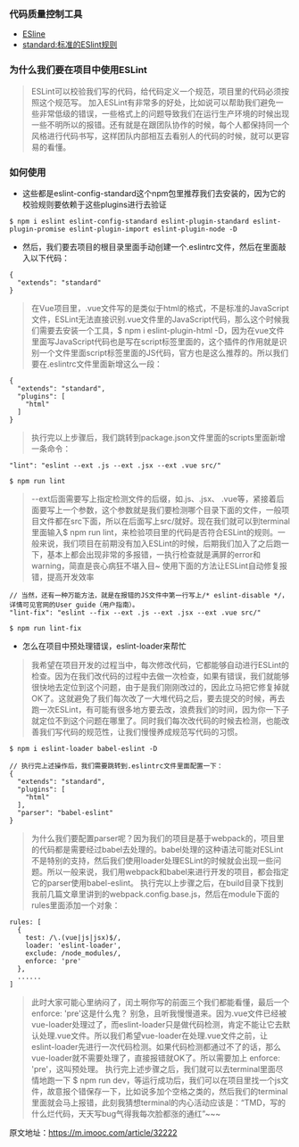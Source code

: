 ###  代码质量控制工具
- [ESline](https://cn.eslint.org/)
- [standard:标准的ESlint规则](https://standardjs.com/readme-zhcn.html)

### 为什么我们要在项目中使用ESLint
> ESLint可以校验我们写的代码，给代码定义一个规范，项目里的代码必须按照这个规范写。
> 加入ESLint有非常多的好处，比如说可以帮助我们避免一些非常低级的错误，一些格式上的问题导致我们在运行生产环境的时候出现一些不明所以的报错。还有就是在跟团队协作的时候，每个人都保持同一个风格进行代码书写，这样团队内部相互去看别人的代码的时候，就可以更容易的看懂。

### 如何使用
- 这些都是eslint-config-standard这个npm包里推荐我们去安装的，因为它的校验规则要依赖于这些plugins进行去验证
```
$ npm i eslint eslint-config-standard eslint-plugin-standard eslint-plugin-promise eslint-plugin-import eslint-plugin-node -D
```
- 然后，我们要去项目的根目录里面手动创建一个.eslintrc文件，然后在里面敲入以下代码：
```
{
  "extends": "standard"
}
```
> 在Vue项目里，.vue文件写的是类似于html的格式，不是标准的JavaScript文件，ESLint无法直接识别.vue文件里的JavaScript代码，那么这个时候我们需要去安装一个工具，$ npm i eslint-plugin-html -D，因为在vue文件里面写JavaScript代码也是写在script标签里面的，这个插件的作用就是识别一个文件里面script标签里面的JS代码，官方也是这么推荐的。所以我们要在.eslintrc文件里面新增这么一段：

```
{
  "extends": "standard",
  "plugins": [
    "html"
  ]
}
```
> 执行完以上步骤后，我们跳转到package.json文件里面的scripts里面新增一条命令：
```
"lint": "eslint --ext .js --ext .jsx --ext .vue src/"

$ npm run lint
```
> --ext后面需要写上指定检测文件的后缀，如.js、.jsx、 .vue等，紧接着后面要写上一个参数，这个参数就是我们要检测哪个目录下面的文件，一般项目文件都在src下面，所以在后面写上src/就好。现在我们就可以到terminal里面输入$ npm run lint，来检验项目里的代码是否符合ESLint的规则。一般来说，我们项目在前期没有加入ESLint的时候，后期我们加入了之后跑一下，基本上都会出现非常的多报错，一执行检查就是满屏的error和warning，简直是丧心病狂不堪入目~
> 使用下面的方法让ESLint自动修复报错，提高开发效率
```
// 当然，还有一种万能方法，就是在报错的JS文件中第一行写上/* eslint-disable */，详情可见官网的User guide（用户指南）。
"lint-fix": "eslint --fix --ext .js --ext .jsx --ext .vue src/"

$ npm run lint-fix
```
- 怎么在项目中预处理错误，eslint-loader来帮忙
> 我希望在项目开发的过程当中，每次修改代码，它都能够自动进行ESLint的检查。因为在我们改代码的过程中去做一次检查，如果有错误，我们就能够很快地去定位到这个问题，由于是我们刚刚改过的，因此立马把它修复掉就OK了。这就避免了我们每次改了一大堆代码之后，要去提交的时候，再去跑一次ESLint，有可能有很多地方要去改，浪费我们的时间，因为你一下子就定位不到这个问题在哪里了。同时我们每次改代码的时候去检测，也能改善我们写代码的规范性，让我们慢慢养成规范写代码的习惯。
```
$ npm i eslint-loader babel-eslint -D

// 执行完上述操作后，我们需要跳转到.eslintrc文件里面配置一下：
{
  "extends": "standard",
  "plugins": [
    "html"
  ],
  "parser": "babel-eslint"
}
```
> 为什么我们要配置parser呢？因为我们的项目是基于webpack的，项目里的代码都是需要经过babel去处理的。babel处理的这种语法可能对ESLint不是特别的支持，然后我们使用loader处理ESLint的时候就会出现一些问题。所以一般来说，我们用webpack和babel来进行开发的项目，都会指定它的parser使用babel-eslint。
> 执行完以上步骤之后，在build目录下找到我前几篇文章里讲到的webpack.config.base.js，然后在module下面的rules里面添加一个对象：
```
rules: [
  {
    test: /\.(vue|js|jsx)$/,
    loader: 'eslint-loader',
    exclude: /node_modules/,
    enforce: 'pre'
  },
  ......
]
```
> 此时大家可能心里纳闷了，闰土啊你写的前面三个我们都能看懂，最后一个 enforce: 'pre'这是什么鬼？
> 别急，且听我慢慢道来。因为.vue文件已经被vue-loader处理过了，而eslint-loader只是做代码检测，肯定不能让它去默认处理.vue文件。所以我们希望vue-loader在处理.vue文件之前，让eslint-loader先进行一次代码检测。如果代码检测都通过不了的话，那么vue-loader就不需要处理了，直接报错就OK了。所以需要加上 enforce: 'pre'，这叫预处理。
> 执行完上述步骤之后，我们就可以去terminal里面尽情地跑一下 $ npm run dev，等运行成功后，我们可以在项目里找一个js文件，故意报个错保存一下，比如说多加个空格之类的，然后我们的terminal里面就会马上报错，此刻我猜想terminal的内心活动应该是：“TMD，写的什么烂代码，天天写bug气得我每次脸都涨的通红”~~~

原文地址：https://m.imooc.com/article/32222




